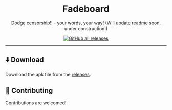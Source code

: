 <div align="center">

# Fadeboard
Dodge censorship!! - your words, your way! 
(Will update readme soon, under construction!)

[![GitHub all releases](https://img.shields.io/github/downloads/anonfaded/fadeboard/total?label=Downloads&logo=github)](https://github.com/anonfaded/fadeboard/releases/)

</div>

---

## ⬇️ Download

Download the apk file from the [releases](https://github.com/anonfaded/fadeboard/releases/tag/v2.0).


## 🤝 Contributing

Contributions are welcomed!
